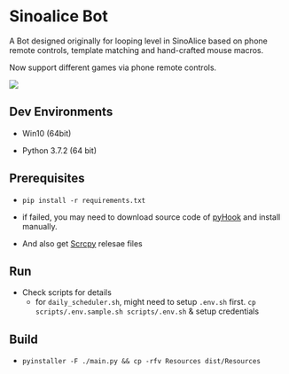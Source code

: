 # Sinoalice Bot

A Bot designed originally for looping level in SinoAlice based on phone remote controls, template matching and hand-crafted mouse macros.

Now support different games via phone remote controls.

![](https://i.imgur.com/QdDbedk.png)

## Dev Environments

* Win10 (64bit)

* Python 3.7.2 (64 bit)

## Prerequisites

* ```pip install -r requirements.txt```

* if failed, you may need to download source code of [pyHook](https://www.lfd.uci.edu/~gohlke/pythonlibs/#pyhook) and install manually.

* And also get [Scrcpy](https://github.com/Genymobile/scrcpy) relesae files

## Run

* Check scripts for details
  * for `daily_scheduler.sh`, might need to setup `.env.sh` first. `cp scripts/.env.sample.sh scripts/.env.sh` & setup credentials

## Build

* ```pyinstaller -F ./main.py && cp -rfv Resources dist/Resources```
